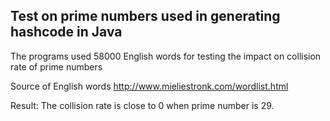 ## Test on prime numbers used in generating hashcode in Java

The programs used 58000 English words for testing the impact on collision rate of prime numbers

Source of English words
http://www.mieliestronk.com/wordlist.html

Result: The collision rate is close to 0 when prime number is 29.

